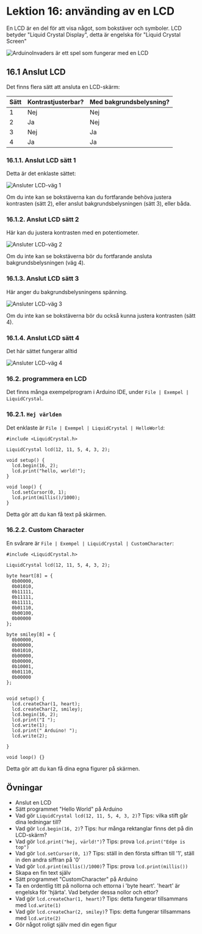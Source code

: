 # Lektion 16: använding av en LCD

En LCD är en del för att visa något, som bokstäver och symboler.
LCD betyder "Liquid Crystal Display", detta är engelska för "Liquid Crystal Screen"

![ArduinoInvaders är ett spel som fungerar med en LCD](ArduinoInvaders.jpg)

## 16.1 Anslut LCD

Det finns flera sätt att ansluta en LCD-skärm:

Sätt|Kontrastjusterbar?|Med bakgrundsbelysning?
----|------------------|-----------------------
1   |Nej               |Nej
2   |Ja                |Nej
3   |Nej               |Ja
4   |Ja                |Ja

### 16.1.1. Anslut LCD sätt 1

Detta är det enklaste sättet:

![Ansluter LCD-väg 1](LcdBreadboard1.png)

Om du inte kan se bokstäverna kan du fortfarande behöva justera kontrasten (sätt 2),
eller anslut bakgrundsbelysningen (sätt 3), eller båda.

### 16.1.2. Anslut LCD sätt 2

Här kan du justera kontrasten med en potentiometer.

![Ansluter LCD-väg 2](LcdBreadboard2.png)

Om du inte kan se bokstäverna bör du fortfarande ansluta bakgrundsbelysningen (väg 4).

### 16.1.3. Anslut LCD sätt 3

Här anger du bakgrundsbelysningens spänning.

![Ansluter LCD-väg 3](LcdBreadboard3.png)

Om du inte kan se bokstäverna bör du också kunna justera kontrasten (sätt 4).

### 16.1.4. Anslut LCD sätt 4

Det här sättet fungerar alltid

![Ansluter LCD-väg 4](LcdBreadboard4.png)

### 16.2. programmera en LCD

Det finns många exempelprogram i Arduino IDE, under `File | Exempel | LiquidCrystal`.

### 16.2.1. `Hej världen`

Det enklaste är `File | Exempel | LiquidCrystal | HelloWorld`:

```
#include <LiquidCrystal.h>

LiquidCrystal lcd(12, 11, 5, 4, 3, 2);

void setup() {
  lcd.begin(16, 2);
  lcd.print("hello, world!");
}

void loop() {
  lcd.setCursor(0, 1);
  lcd.print(millis()/1000);
}
```

Detta gör att du kan få text på skärmen.

### 16.2.2. Custom Character

En svårare är `File | Exempel | LiquidCrystal | CustomCharacter`:

```
#include <LiquidCrystal.h>

LiquidCrystal lcd(12, 11, 5, 4, 3, 2);

byte heart[8] = {
  0b00000,
  0b01010,
  0b11111,
  0b11111,
  0b11111,
  0b01110,
  0b00100,
  0b00000
};

byte smiley[8] = {
  0b00000,
  0b00000,
  0b01010,
  0b00000,
  0b00000,
  0b10001,
  0b01110,
  0b00000
};


void setup() {
  lcd.createChar(1, heart);
  lcd.createChar(2, smiley);
  lcd.begin(16, 2);
  lcd.print("I "); 
  lcd.write(1);
  lcd.print(" Arduino! ");
  lcd.write(2);

}

void loop() {}
```

Detta gör att du kan få dina egna figurer på skärmen.

## Övningar

- Anslut en LCD
- Sätt programmet "Hello World" på Arduino
- Vad gör `LiquidCrystal lcd(12, 11, 5, 4, 3, 2)`? Tips: vilka stift går dina ledningar till?
- Vad gör `lcd.begin(16, 2)`? Tips: hur många rektanglar finns det på din LCD-skärm?
- Vad gör `lcd.print("hej, värld!")`? Tips: prova `lcd.print("Edge is top")`
- Vad gör `lcd.setCursor(0, 1)`? Tips: ställ in den första siffran till '1', ställ in den andra siffran på '0'
- Vad gör `lcd.print(millis()/1000)`? Tips: prova `lcd.print(millis())`
- Skapa en fin text själv
- Sätt programmet "CustomCharacter" på Arduino
- Ta en ordentlig titt på nollorna och ettorna i 'byte heart'. 'heart' är engelska för 'hjärta'. Vad betyder dessa nollor och ettor?
- Vad gör `lcd.createChar(1, heart)`? Tips: detta fungerar tillsammans med `lcd.write(1)`
- Vad gör `lcd.createChar(2, smiley)`? Tips: detta fungerar tillsammans med `lcd.write(2)`
- Gör något roligt själv med din egen figur
